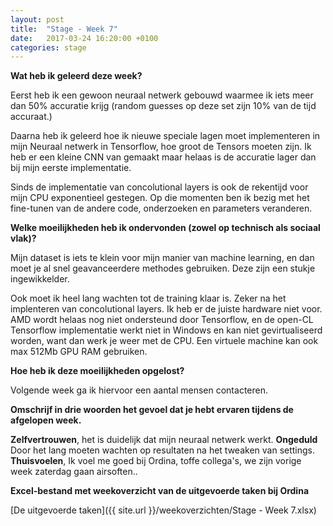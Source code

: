 ```yaml
---
layout: post
title:  "Stage - Week 7"
date:   2017-03-24 16:20:00 +0100
categories: stage
---
```



**Wat heb ik geleerd deze week?**

Eerst heb ik een gewoon neuraal netwerk gebouwd waarmee ik iets meer dan 50% accuratie krijg (random guesses op deze set zijn 10% van de tijd accuraat.)

Daarna heb ik  geleerd hoe ik nieuwe speciale lagen moet implementeren in mijn Neuraal netwerk in Tensorflow, hoe groot de Tensors moeten zijn. Ik heb er een kleine CNN van gemaakt maar helaas is de accuratie lager dan bij mijn eerste implementatie.

Sinds de implementatie van concolutional layers is ook de rekentijd voor mijn CPU exponentieel gestegen. Op die momenten ben ik bezig met het fine-tunen van de andere code, onderzoeken en parameters veranderen.

**Welke moeilijkheden heb ik ondervonden (zowel op technisch als sociaal vlak)?**

Mijn dataset is iets te klein voor mijn manier van machine learning, en dan moet je al snel geavanceerdere methodes gebruiken. Deze zijn een stukje ingewikkelder. 

Ook moet ik heel lang wachten tot de training klaar is. Zeker na het implenteren van concolutional layers. Ik heb er de juiste hardware niet voor. AMD wordt helaas nog niet ondersteund door Tensorflow, en de open-CL Tensorflow implementatie werkt niet in Windows en kan niet gevirtualiseerd worden, want dan werk je weer met de CPU. Een virtuele machine kan ook max 512Mb GPU RAM gebruiken.

**Hoe heb ik deze moeilijkheden opgelost?**

Volgende week ga ik hiervoor een aantal mensen contacteren.

**Omschrijf in drie woorden het gevoel dat je hebt ervaren tijdens de afgelopen week.**

**Zelfvertrouwen**, het is duidelijk dat mijn neuraal netwerk werkt. **Ongeduld** Door het lang moeten wachten op resultaten na het tweaken van settings.  **Thuisvoelen**, Ik voel me goed bij Ordina, toffe collega's, we zijn vorige week zaterdag gaan airsoften..

**Excel-bestand met weekoverzicht van de uitgevoerde taken bij Ordina**

[De uitgevoerde taken]({{ site.url }}/weekoverzichten/Stage - Week 7.xlsx)
